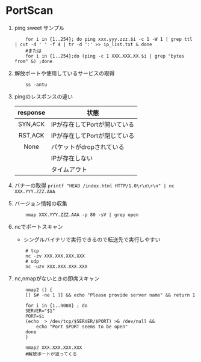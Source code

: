 # PortScan

1. ping sweet サンプル

    ``` shell
        for i in {1..254}; do ping xxx.yyy.zzz.$i -c 1 -W 1 | grep ttl | cut -d ' ' -f 4 | tr -d ':' >> ip_list.txt & done
        #または
        for i in {1..254};do (ping -c 1 XXX.XXX.XX.$i | grep "bytes from" &) ;done
    ```

2. 解放ポートや使用しているサービスの取得

    ``` shell
        ss -antu 
    ```

3. pingのレスポンスの違い

    | response | 状態                         |
    | :------: | ---------------------------- |
    | SYN,ACK  | IPが存在してPortが開いている |
    | RST,ACK  | IPが存在してPortが閉じている |
    |   None   | パケットがdropされている     |
    |          | IPが存在しない               |
    |          | タイムアウト |

4. バナーの取得
`printf "HEAD /index.html HTTP/1.0\r\n\r\n" | nc XXX.YYY.ZZZ.AAA`

5. バージョン情報の収集

    ``` shell
        nmap XXX.YYY.ZZZ.AAA -p 80 -sV | grep open
    ```

6. ncでポートスキャン
    * シングルバイナリで実行できるので転送先で実行しやすい

    ```shell
        # tcp
        nc -zv XXX.XXX.XXX.XXX
        # udp
        nc -uzv XXX.XXX.XXX.XXX
    ```

7. nc,nmapがないときの即席スキャン

    ``` shell
        nmap2 () {
        [[ $# -ne 1 ]] && echo "Please provide server name" && return 1
        
        for i in {1..9000} ; do
        SERVER="$1"
        PORT=$i
        (echo  > /dev/tcp/$SERVER/$PORT) >& /dev/null &&
            echo "Port $PORT seems to be open"
        done
        }

        nmap2 XXX.XXX.XXX.XXX
        #解放ポートが返ってくる
    ```
